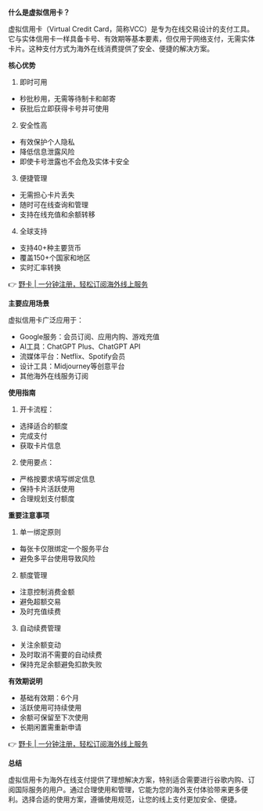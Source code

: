 **什么是虚拟信用卡？**

虚拟信用卡（Virtual Credit Card，简称VCC）是专为在线交易设计的支付工具。它与实体信用卡一样具备卡号、有效期等基本要素，但仅用于网络支付，无需实体卡片。这种支付方式为海外在线消费提供了安全、便捷的解决方案。

**核心优势**

1. 即时可用
- 秒批秒用，无需等待制卡和邮寄
- 获批后立即获得卡号并可使用

2. 安全性高
- 有效保护个人隐私
- 降低信息泄露风险
- 即使卡号泄露也不会危及实体卡安全

3. 便捷管理
- 无需担心卡片丢失
- 随时可在线查询和管理
- 支持在线充值和余额转移

4. 全球支持
- 支持40+种主要货币
- 覆盖150+个国家和地区
- 实时汇率转换

👉 [野卡 | 一分钟注册，轻松订阅海外线上服务](https://bit.ly/bewildcard)

**主要应用场景**

虚拟信用卡广泛应用于：
- Google服务：会员订阅、应用内购、游戏充值
- AI工具：ChatGPT Plus、ChatGPT API
- 流媒体平台：Netflix、Spotify会员
- 设计工具：Midjourney等创意平台
- 其他海外在线服务订阅

**使用指南**

1. 开卡流程：
- 选择适合的额度
- 完成支付
- 获取卡片信息

2. 使用要点：
- 严格按要求填写绑定信息
- 保持卡片活跃使用
- 合理规划支付额度

**重要注意事项**

1. 单一绑定原则
- 每张卡仅限绑定一个服务平台
- 避免多平台使用导致风险

2. 额度管理
- 注意控制消费金额
- 避免超额交易
- 及时充值续费

3. 自动续费管理
- 关注余额变动
- 及时取消不需要的自动续费
- 保持充足余额避免扣款失败

**有效期说明**

- 基础有效期：6个月
- 活跃使用可持续使用
- 余额可保留至下次使用
- 长期闲置需重新申请

👉 [野卡 | 一分钟注册，轻松订阅海外线上服务](https://bit.ly/bewildcard)

**总结**

虚拟信用卡为海外在线支付提供了理想解决方案，特别适合需要进行谷歌内购、订阅国际服务的用户。通过合理使用和管理，它能为您的海外支付体验带来更多便利。选择合适的使用方案，遵循使用规范，让您的线上支付更加安全、便捷。